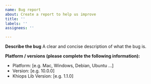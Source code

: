```yaml
---
name: Bug report
about: Create a report to help us improve
title: ''
labels: ''
assignees: ''

---
```


**Describe the bug**
A clear and concise description of what the bug is.

**Platform / versions (please complete the following information):**
 - Platform: [e.g. Mac, Windows, Debian, Ubuntu ...]
 - Version: [e.g. 10.0.0]
 - Khiops Lib Version: [e.g. 1.1.0]
